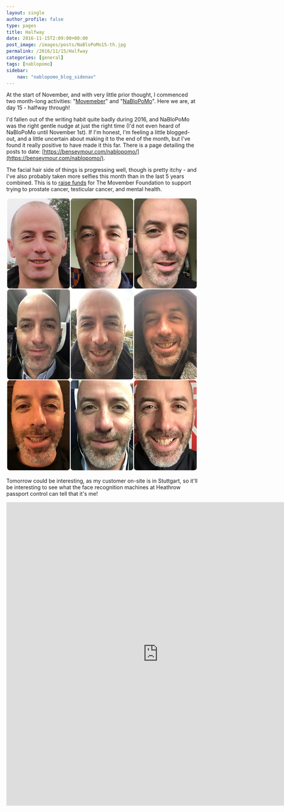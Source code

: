 ```yaml
---
layout: single
author_profile: false
type: pages
title: Halfway
date: 2016-11-15T2:09:00+00:00
post_image: /images/posts/NaBloPoMo15-th.jpg
permalink: /2016/11/15/Halfway
categories: [general]
tags: [nablopomo]
sidebar:
    nav: "nablopomo_blog_sidenav"
---
```

At the start of November, and with very little prior thought, I commenced two month-long activities:  "[Movemeber](https://uk.movember.com/mospace/13503125)" and "[NaBloPoMo](http://nablopomoguideunofficial.blogspot.co.uk/)".
Here we are, at day 15 - halfway through!


I'd fallen out of the writing habit quite badly during 2016, and NaBloPoMo was the right gentle nudge at just the right time (I'd not even heard of NaBloPoMo until November 1st). If I'm honest, I'm feeling a little blogged-out, and a little uncertain about making it to the end of the month, but I've found it really positive to have made it this far. There is a page detailing the posts to date: [https://benseymour.com/nablopomo/](https://benseymour.com/nablopomo/).


The facial hair side of things is progressing well, though is pretty itchy - and I've also probably taken more selfies this month than in the last 5 years combined. This is to [raise funds](https://uk.movember.com/mospace/13503125) for The Movember Foundation to support trying to prostate cancer, testicular cancer, and mental health.

![Day 15 - selfies](/images/posts/NaBloPoMo15-mos.jpg)

Tomorrow could be interesting, as my customer on-site is in Stuttgart, so it'll be interesting to see what the face recognition machines at Heathrow passport control can tell that it's me!

<iframe src="https://player.vimeo.com/video/191666902?title=0&byline=0&portrait=0" width="800" height="800" frameborder="0" webkitallowfullscreen mozallowfullscreen allowfullscreen></iframe>
